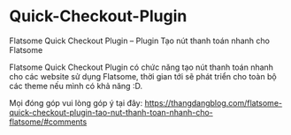 # Quick-Checkout-Plugin
Flatsome Quick Checkout Plugin – Plugin Tạo nút thanh toán nhanh cho Flatsome

Flatsome Quick Checkout Plugin có chức năng tạo nút thanh toán nhanh cho các website sử dụng Flatsome, thời gian tới sẽ phát triển cho toàn bộ các theme nếu mình có khả năng :D.

Mọi đóng góp vui lòng góp ý tại đây: https://thangdangblog.com/flatsome-quick-checkout-plugin-tao-nut-thanh-toan-nhanh-cho-flatsome/#comments
